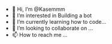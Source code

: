 - 👋 Hi, I’m @Kasemmm
- 👀 I’m interested in Building a bot
- 🌱 I’m currently learning how to code... 
- 💞️ I’m looking to collaborate on ...
- 📫 How to reach me ...

<!---
Kasemmm/Kasemmm is a ✨ special ✨ repository because its `README.md` (this file) appears on your GitHub profile.
You can click the Preview link to take a look at your changes.
--->
